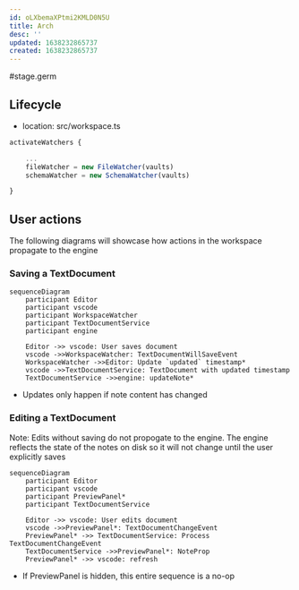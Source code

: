 ```yaml
---
id: oLXbemaXPtmi2KMLD0N5U
title: Arch
desc: ''
updated: 1638232865737
created: 1638232865737
---
```


#stage.germ

## Lifecycle

- location: src/workspace.ts
```ts
activateWatchers {

    ... 
    fileWatcher = new FileWatcher(vaults)
    schemaWatcher = new SchemaWatcher(vaults)

}
```

## User actions
The following diagrams will showcase how actions in the workspace propagate to the engine

### Saving a TextDocument
```mermaid
sequenceDiagram
    participant Editor
    participant vscode
    participant WorkspaceWatcher
    participant TextDocumentService
    participant engine

    Editor ->> vscode: User saves document
    vscode ->>WorkspaceWatcher: TextDocumentWillSaveEvent
    WorkspaceWatcher ->>Editor: Update `updated` timestamp*
    vscode ->>TextDocumentService: TextDocument with updated timestamp
    TextDocumentService ->>engine: updateNote*
```
* Updates only happen if note content has changed

### Editing a TextDocument
Note: Edits without saving do not propogate to the engine. The engine reflects the state of the notes on disk so it will not change until the user explicitly saves
```mermaid
sequenceDiagram
    participant Editor
    participant vscode
    participant PreviewPanel*
    participant TextDocumentService

    Editor ->> vscode: User edits document
    vscode ->>PreviewPanel*: TextDocumentChangeEvent
    PreviewPanel* ->> TextDocumentService: Process TextDocumentChangeEvent
    TextDocumentService ->>PreviewPanel*: NoteProp
    PreviewPanel* ->> vscode: refresh
```
* If PreviewPanel is hidden, this entire sequence is a no-op
